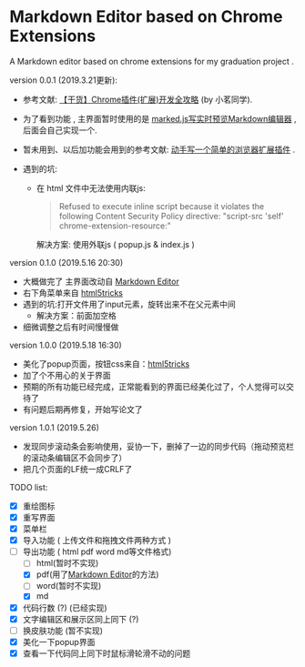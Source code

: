 # Markdown Editor based on Chrome Extensions
A Markdown editor based on chrome extensions for my graduation project .



version 0.0.1 (2019.3.21更新):

- 参考文献: [【干货】Chrome插件(扩展)开发全攻略](http://blog.haoji.me/chrome-plugin-develop.html) (by 小茗同学).

- 为了看到功能 , 主界面暂时使用的是 [marked.js写实时预览Markdown编辑器](https://www.uedbox.com/post/9331/) , 后面会自己实现一个.

- 暂未用到、以后加功能会用到的参考文献:  [动手写一个简单的浏览器扩展插件](https://blog.csdn.net/deeplies/article/details/80898787) .

- 遇到的坑:

  - 在 html 文件中无法使用内联js: 

    > Refused to execute inline script because it violates the following Content Security Policy directive: "script-src 'self' chrome-extension-resource:"

    解决方案: 使用外联js ( popup.js & index.js )

version 0.1.0 (2019.5.16 20:30)

- 大概做完了 主界面改动自 [Markdown Editor]( https://github.com/chenzhiwei/chrome-markdown-editor )
- 右下角菜单来自 [html5tricks](https://www.html5tricks.com/demo/pure-css3-circle-menu/index.html )
- 遇到的坑:打开文件用了input元素，旋转出来不在父元素中间
  - 解决方案：前面加空格
- 细微调整之后有时间慢慢做

version 1.0.0 (2019.5.18 16:30)

- 美化了popup页面，按钮css来自：[html5tricks](https://www.html5tricks.com/demo/css3-material-design-button/index.html )
- 加了个不用心的关于界面
- 预期的所有功能已经完成，正常能看到的界面已经美化过了，个人觉得可以交待了
- 有问题后期再修复，开始写论文了

version 1.0.1 (2019.5.26)

- 发现同步滚动条会影响使用，妥协一下，删掉了一边的同步代码（拖动预览栏的滚动条编辑区不会同步了）
- 把几个页面的LF统一成CRLF了

TODO list:

- [x] 重绘图标
- [x] 重写界面
- [x] 菜单栏
- [x] 导入功能 ( 上传文件和拖拽文件两种方式 )
- [ ] 导出功能 ( html pdf word md等文件格式)
  - [ ] html(暂时不实现)
  - [x] pdf(用了[Markdown Editor]( https://github.com/chenzhiwei/chrome-markdown-editor )的方法)
  - [ ] word(暂时不实现)
  - [x] md
- [x] 代码行数 (?) (已经实现)
- [x] 文字编辑区和展示区同上同下 (?) 
- [ ] 换皮肤功能 (暂不实现)
- [x] 美化一下popup界面
- [x] 查看一下代码同上同下时鼠标滑轮滑不动的问题